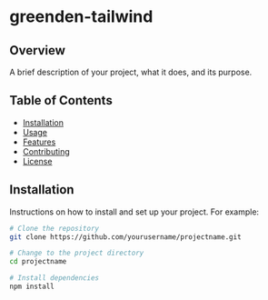 # greenden-tailwind
## Overview
A brief description of your project, what it does, and its purpose.

## Table of Contents
- [Installation](#installation)
- [Usage](#usage)
- [Features](#features)
- [Contributing](#contributing)
- [License](#license)

## Installation
Instructions on how to install and set up your project. For example:

```bash
# Clone the repository
git clone https://github.com/yourusername/projectname.git

# Change to the project directory
cd projectname

# Install dependencies
npm install


